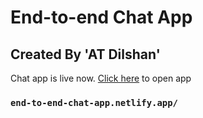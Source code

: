 # End-to-end Chat App
## Created By 'AT Dilshan'

Chat app is live now. [Click here](https://end-to-end-chat-app.netlify.app/) to open app

### `end-to-end-chat-app.netlify.app/`
